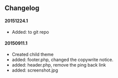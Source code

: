 ## Changelog

#### 20151224.1
* Added: to git repo

#### 20150911.1
* Created child theme
* added: footer.php, changed the copywrite notice. 
* added: header.php, remove the ping back link
* added: screenshot.jpg

